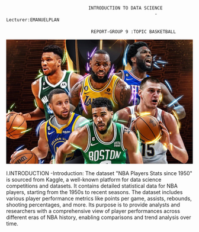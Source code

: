                                    INTRODUCTION TO DATA SCIENCE
                                                            -Lecturer:EMANUELPLAN

                                    REPORT-GROUP 9 :TOPIC BASKETBALL 

  ![](images/nab2.jpg)                      

 I.INTRODUCTION 
  -Introduction: The dataset "NBA Players Stats since 1950" is sourced from Kaggle, a well-known platform for data science competitions and datasets. It contains detailed statistical 
    data for NBA players, starting from the 1950s to recent seasons. The dataset includes various player performance metrics like points per game, assists, rebounds, shooting 
    percentages, and more. Its purpose is to provide analysts and researchers with a comprehensive view of player performances across different eras of NBA history, enabling 
    comparisons and trend analysis over time.
